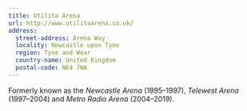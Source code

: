 ```yaml
---
title: Utilita Arena
url: http://www.utilitaarena.co.uk/
address:
  street-address: Arena Way
  locality: Newcastle upon Tyne
  region: Tyne and Wear
  country-name: United Kingdom
  postal-code: NE4 7NA
---
```

Formerly known as the *Newcastle Arena* (1995–1997), *Telewest Arena* (1997–2004) and *Metro Radio Arena* (2004–2019).
